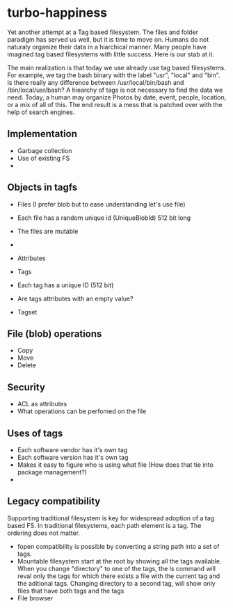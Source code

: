 turbo-happiness
===============

Yet another attempt at a Tag based filesystem. The files and folder paradigm has served us well, but it is time to move on. Humans do not naturaly organize their data in a hiarchical manner. Many people have imagined tag based filesystems with little success. Here is our stab at it.

The main realization is that today we use already use tag based filesystems. For example, we tag the bash binary with the label "usr", "local" and "bin". Is there really any difference between /usr/local/bin/bash and /bin/local/usr/bash? A hiearchy of tags is not necessary to find the data we need. Today, a human may organize Photos by date, event, people, location, or a mix of all of this. The end result is a mess that is patched over with the help of search engines.


Implementation
--------

 - Garbage collection
 - Use of existing FS
 - 

Objects in tagfs
--------
 - Files (I prefer blob but to ease understanding let's use file)
  - Each file has a random unique id (UniqueBlobId) 512 bit long
  - The files are mutable
 - 

 - Attributes

 - Tags
  - Each tag has a unique ID (512 bit)
  - Are tags attributes with an empty value?
 
 - Tagset


File (blob) operations
--------

 - Copy
 - Move
 - Delete

Security
--------
 - ACL as attributes
 - What operations can be perfomed on the file


Uses of tags
--------

 - Each software vendor has it's own tag
 - Each software version has it's own tag
 - Makes it easy to figure who is using what file (How does that tie into package management?)
 - 

Legacy compatibility
--------

Supporting traditional filesystem is key for widespread adoption of a tag based FS. In traditional filesystems, each path element is a tag. The ordering does not matter. 

 - fopen compatibility is possible by converting a string path into a set of tags.
 - Mountable filesystem start at the root by showing all the tags available. When you change "directory" to one of the tags, the ls command will reval only the tags for which there exists a file with the current tag and the aditional tags. Changing directory to a second tag, will show only files that have both tags and the tags
 - File browser

